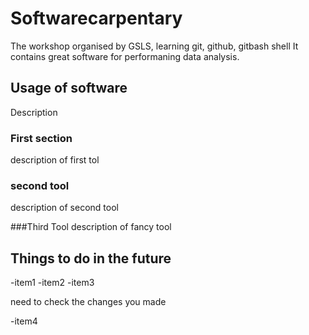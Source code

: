 # Softwarecarpentary
The workshop organised by GSLS, learning git, github, gitbash shell
It contains great software for performaning data analysis.

## Usage of software
Description

### First section
description of first tol

### second tool
description of second tool

###Third Tool
description of fancy tool

## Things to do in the future 

-item1
-item2
-item3

need to check the changes you made

-item4
